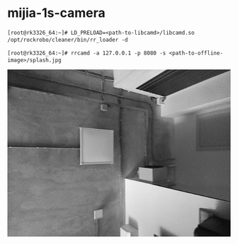 # mijia-1s-camera

```
[root@rk3326_64:~]# LD_PRELOAD=<path-to-libcamd>/libcamd.so /opt/rockrobo/cleaner/bin/rr_loader -d
```

```
[root@rk3326_64:~]# rrcamd -a 127.0.0.1 -p 8080 -s <path-to-offline-image>/splash.jpg
```

![camera](images/camera.jpg?raw=true "Camera View")
